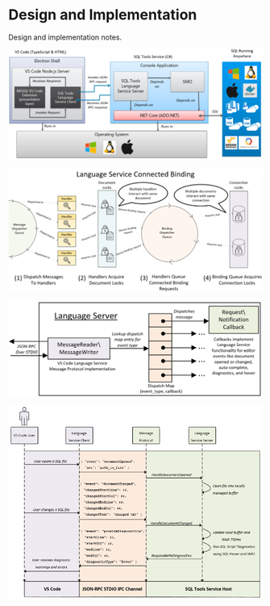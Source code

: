 # Design and Implementation

Design and implementation notes.

![Host Process](../images/hostprocess.png)

![Connected Binding](../images/connected_bind.png)

![Message Dispatch](../images/msgdispatch.png)

![Message Dispatch Example](../images/msgdispatchexample.png)
